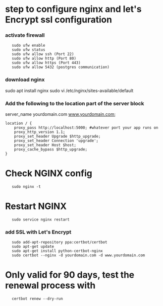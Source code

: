 # step to configure nginx and let's Encrypt ssl configuration
### activate firewall
```
   sudo ufw enable
   sudo ufw status
   sudo ufw allow ssh (Port 22)
   sudo ufw allow http (Port 80)
   sudo ufw allow https (Port 443)
   sudo ufw allow 5432 (postgres communication)
```
### download nginx
   sudo apt install nginx
   sudo vi /etc/nginx/sites-available/default

### Add the following to the location part of the server block

   server_name yourdomain.com www.yourdomain.com;

    location / {
        proxy_pass http://localhost:5000; #whatever port your app runs on
        proxy_http_version 1.1;
        proxy_set_header Upgrade $http_upgrade;
        proxy_set_header Connection 'upgrade';
        proxy_set_header Host $host;
        proxy_cache_bypass $http_upgrade;
    }
# Check NGINX config
```
   sudo nginx -t
```
# Restart NGINX
```
   sudo service nginx restart
```
### add SSL with Let's Encrypt
```
   sudo add-apt-repository ppa:certbot/certbot
   sudo apt-get update
   sudo apt-get install python-certbot-nginx
   sudo certbot --nginx -d yourdomain.com -d www.yourdomain.com
```
# Only valid for 90 days, test the renewal process with
```
   certbot renew --dry-run
   ```
